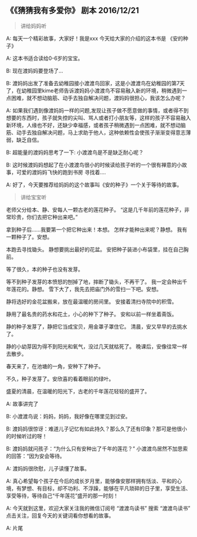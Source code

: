 ## 《《猜猜我有多爱你》 剧本 2016/12/21

> 讲给妈妈听

A: 每天一个精彩故事，大家好！我是xxx 今天给大家的介绍的这本书是 《安的种子》

A: 这本书适合读给0-6岁的宝宝。

B: 现在渡妈妈要登场了...

B: 渡妈妈出发了准备去幼稚园接小渡渡鸟回家，这是小渡渡鸟在幼稚园的第7天了，在幼稚园里kime老师告诉渡妈妈小渡渡鸟不容易融入新的环境，稍微遇到一点困难，就不想动脑筋、动手去独自解决问题，渡妈妈很担心，我该怎么办呢？

A: 如果我们遇到像渡妈妈一样的问题,发现让孩子做不愿意做的事情，或者得不到想要的东西时，孩子就失控的尖叫、骂人或者打小朋友等，这样的孩子不容易融入新环境，人缘也不好，还缺少幸福感，或者孩子稍微遇到一点困难，就不想动脑筋、动手去独自解决问题，马上求助于他人，这种依赖性会使孩子渐渐变得意志薄弱，缺乏自信。

B: 超能量的渡妈妈思考了一下: 小渡渡鸟是不是缺乏耐心呢？ 

B: 这时候渡妈妈想起了在小渡渡鸟很小的时候读给孩子听的一个很有禅意的小故事，可爱的渡妈妈飞快的跑到书房 寻找着....

A: 好了，今天要推荐给妈妈的这个故事叫《安的种子》一个关于等待的故事。

> 讲给宝宝听
 
老师父分给本、静、安每人一颗古老的莲花种子。
“这是几千年前的莲花种子，非常珍贵，你们去把它种出来吧。”
 
拿到种子后……我要第一个把它种出来！本想。
怎样才能种出来呢？静想。
我有一颗种子了。安想。

本跑去寻找锄头。
静想要挑出最好的花盆。
安把种子装进小布袋里，挂在自己胸前。
 
等了很久，本的种子也没有发芽。
 
等不到种子发芽的本愤怒的刨掉了地，摔断了锄头，不再干了。
我一定会种出千年莲花的。静想。
雪下大了，我先去把庙门外的雪扫一下吧。安想。
 
静将选好的金花盆搬来，放在最温暖的房间里。
安接着清扫寺院中的积雪。
 
静用了最名贵的药水和花土，小心的种下了种子。
安和以前一样坐着斋饭。

静的种子发芽了，静把它当成宝贝，用金罩子罩住它。
清晨，安又早早的去挑水了。

静的小幼芽因为得不到阳光和氧气，没过几天就枯死了。
晚课后，安像往常一样去散步。
 
春天来了，在池塘的一角，安种下了种子。

不久，种子发芽了。安欣喜的看着眼前的绿叶。
 
盛夏的清晨，在温暖的阳光下，古老的千年莲花轻轻的盛开了。


A: 故事讲完了

B: 小渡渡鸟说：妈妈，妈妈，我好像在哪里见到过安。

B: 渡妈妈很惊讶：难道儿子记忆有如此持久？那么久了还有印象？那可是他很小的时候听过的呀！

B: 渡妈妈就问孩子：“为什么只有安种出了千年的莲花？” 小渡渡鸟居然不加思索的回答：“因为安会等待。

A: 渡妈妈很欣慰，儿子读懂了故事。

A: 真心希望每个孩子在今后的成长岁月里，能够像安那样拥有恬淡、平和的心境，有梦想、有目标，却不功利、不浮躁，能够在平凡琐碎的日子里，享受生活、享受等待，等待自己“千年莲花”盛开的那一时刻！

A: 今天就到这里，欢迎大家关注我的微信订阅号 “渡渡鸟读书”  搜索 “渡渡鸟读书” 点击关注，回复今天的关键词看你想看的故事。

A: 片尾


